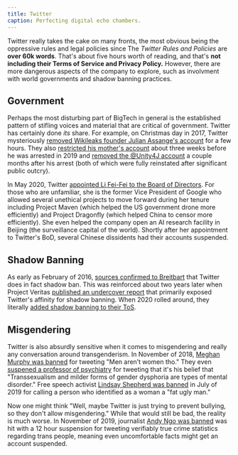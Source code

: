 ```yaml
---
title: Twitter
caption: Perfecting digital echo chambers.
---
```


Twitter really takes the cake on many fronts, the most obvious being the
oppressive rules and legal policies since The _Twitter Rules and Policies_ are
**over 60k words**. That's about five hours worth of reading, and that's **not
including their Terms of Service and Privacy Policy.** However, there are more
dangerous aspects of the company to explore, such as involvment with world
governments and shadow banning practices.

<!--more-->

## Government

Perhaps the most disturbing part of BigTech in general is the established
pattern of stifling voices and material that are critical of government.
Twitter has certainly done _its_ share. For example, on Christmas day in 2017,
Twitter mysteriously [removed Wikileaks founder Julian Assange's
account](/events/twitter-briefly-removes-julian-assanges-account/) for a few
hours. They also [restricted his mother's
account](/events/twitter-restricts-julian-assanges-mother/) about three weeks
before he was arrested in 2019 and [removed the @Unity4J
account](/events/twitter-suspends-julian-assange-defense-account/) a couple
months after his arrest (both of which were fully reinstated after significant
public outcry).

In May 2020, Twitter [appointed Li Fei-Fei to the Board of
Directors](/events/twitter-appoints-li-fei-fei-to-board-of-directors/). For
those who are unfamiliar, she is the former Vice President of Google who
allowed several unethical projects to move forward during her tenure including
Project Maven (which helped the US government drone more efficiently) and
Project Dragonfly (which helped China to censor more efficiently). She even
helped the company open an AI research facility in Beijing (the surveillance
capital of the world). Shortly after her appointment to Twitter's BoD, several
Chinese dissidents had their accounts suspended.

## Shadow Banning

As early as February of 2016, [sources confirmed to
Breitbart](/events/sources-confirm-twitter-shadow-banning-exclusively-to-breitbart/)
that Twitter does in fact shadow ban. This was reinforced about two years later
when Project Veritas [published an undercover
report](/events/project-veritas-publishes-report-on-undercover-operations-regarding-twitter/)
that primarily exposed Twitter's affinity for shadow banning. When 2020
rolled around, they literally [added shadow banning to their
ToS](/events/twitter-adds-shadow-banning-to-tos/).

## Misgendering

Twitter is also absurdly sensitive when it comes to misgendering and really any
conversation around transgenderism. In November of 2018, [Meghan Murphy was
banned](/events/twitter-bans-meghan-murphy/) for tweeting "Men aren’t women
tho." They even [suspened a professor of
psychiatry](/events/twitter-suspends-ray-blanchard/) for tweeting that it's his
belief that "Transsexualism and milder forms of gender dysphoria are types of
mental disorder." Free speech activist [Lindsay Shepherd was
banned](/events/twitter-bans-lindsay-shepherd/) in July of 2019 for calling a
person who identified as a woman a "fat ugly man."

Now one might think "Well, maybe Twitter is just trying to prevent bullying, so
they don't allow misgendering." While that would still be bad, the reality is
much worse. In November of 2019, journalist [Andy Ngo was
banned](/events/twitter-suspends-andy-ngo/) was hit with a 12 hour suspension
for tweeting verifiably true crime statistics regarding trans people, meaning even
uncomfortable facts might get an account suspended.
